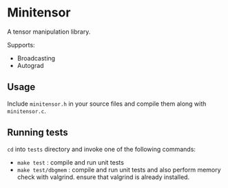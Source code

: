 # Minitensor 

A tensor manipulation library.

Supports:
- Broadcasting
- Autograd

## Usage

Include `minitensor.h` in your source files and compile them along with `minitensor.c`.

## Running tests

`cd` into `tests` directory and invoke one of the following commands:

- `make test` : compile and run unit tests
- `make test/dbgmem` : compile and run unit tests and also perform memory check with valgrind.
  ensure that valgrind is already installed.